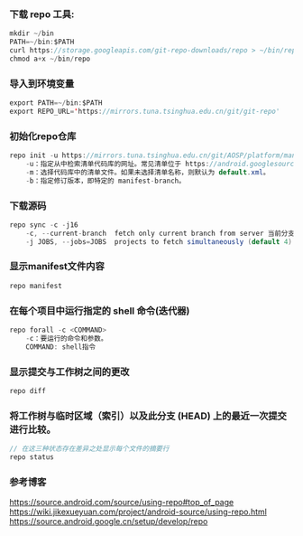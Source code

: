 ### 下载 repo 工具:
```java
mkdir ~/bin
PATH=~/bin:$PATH
curl https://storage.googleapis.com/git-repo-downloads/repo > ~/bin/repo
chmod a+x ~/bin/repo
```

### 导入到环境变量
```java
export PATH=~/bin:$PATH
export REPO_URL='https://mirrors.tuna.tsinghua.edu.cn/git/git-repo'
```


### 初始化repo仓库
```java
repo init -u https://mirrors.tuna.tsinghua.edu.cn/git/AOSP/platform/manifest -b android-1.6_r1
    -u：指定从中检索清单代码库的网址。常见清单位于 https://android.googlesource.com/platform/manifest。
    -m：选择代码库中的清单文件。如果未选择清单名称，则默认为 default.xml。
    -b：指定修订版本，即特定的 manifest-branch。
```

### 下载源码
```java
repo sync -c -j16
    -c, --current-branch  fetch only current branch from server 当前分支
    -j JOBS, --jobs=JOBS  projects to fetch simultaneously (default 4) 多线程
```

### 显示manifest文件内容
```java
repo manifest
```



### 在每个项目中运行指定的 shell 命令(迭代器)
```java
repo forall -c <COMMAND>
    -c：要运行的命令和参数。
    COMMAND: shell指令
```

### 显示提交与工作树之间的更改
```java
repo diff
```

### 将工作树与临时区域（索引）以及此分支 (HEAD) 上的最近一次提交进行比较。
```java
// 在这三种状态存在差异之处显示每个文件的摘要行
repo status
```


### 参考博客
https://source.android.com/source/using-repo#top_of_page
https://wiki.jikexueyuan.com/project/android-source/using-repo.html
https://source.android.google.cn/setup/develop/repo
